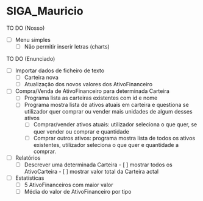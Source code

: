 # SIGA_Mauricio

TO DO (Nosso)
- [ ] Menu simples
  - [ ] Não permitir inserir letras (charts)

TO DO (Enunciado)
- [ ] Importar dados de ficheiro de texto
  - [ ] Carteira nova
  - [ ] Atualização dos novos valores dos AtivoFinanceiro
- [ ] Compra/Venda de AtivoFinanceiro para determinada Carteira
  - [ ] Programa lista as carteiras existentes com id e nome
  - [ ] Programa mostra lista de ativos atuais em carteira e questiona se utilizador quer comprar ou vender mais unidades de algum desses ativos
    - [ ] Comprar/vender ativos atuais: utilizador seleciona o que quer, se quer vender ou comprar e quantidade
    - [ ] Comprar outros ativos: programa mostra lista de todos os ativos existentes, utilizador seleciona o que quer e quantidade a comprar.
- [ ] Relatórios
  - [ ] Descrever uma determinada Carteira
        - [ ] mostrar todos os AtivoCarteira
        - [ ] mostrar valor total da Carteira actal
- [ ] Estatísticas
  - [ ] 5 AtivoFinanceiros com maior valor
  - [ ] Média do valor de AtivoFinanceiro por tipo